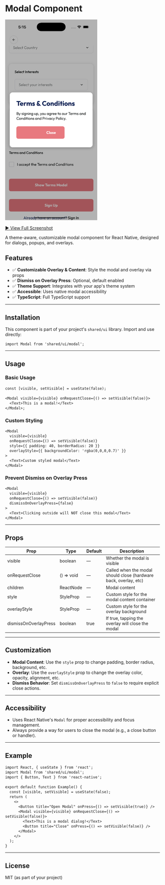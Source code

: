 # Modal Component

<img src="../screenshot/modal.png" alt="Modal Example" width="300" />

[▶️ View Full Screenshot](../screenshot/modal.png)

A theme-aware, customizable modal component for React Native, designed for dialogs, popups, and overlays.

## Features

- ✅ **Customizable Overlay & Content**: Style the modal and overlay via props
- ✅ **Dismiss on Overlay Press**: Optional, default enabled
- ✅ **Theme Support**: Integrates with your app's theme system
- ✅ **Accessible**: Uses native modal accessibility
- ✅ **TypeScript**: Full TypeScript support

---

## Installation

This component is part of your project's `shared/ui` library. Import and use directly:

```tsx
import Modal from 'shared/ui/modal';
```

---

## Usage

### Basic Usage

```tsx
const [visible, setVisible] = useState(false);

<Modal visible={visible} onRequestClose={() => setVisible(false)}>
  <Text>This is a modal!</Text>
</Modal>;
```

### Custom Styling

```tsx
<Modal
  visible={visible}
  onRequestClose={() => setVisible(false)}
  style={{ padding: 40, borderRadius: 20 }}
  overlayStyle={{ backgroundColor: 'rgba(0,0,0,0.7)' }}
>
  <Text>Custom styled modal</Text>
</Modal>
```

### Prevent Dismiss on Overlay Press

```tsx
<Modal
  visible={visible}
  onRequestClose={() => setVisible(false)}
  dismissOnOverlayPress={false}
>
  <Text>Clicking outside will NOT close this modal</Text>
</Modal>
```

---

## Props

| Prop                  | Type                 | Default | Description                                                      |
| --------------------- | -------------------- | ------- | ---------------------------------------------------------------- |
| visible               | boolean              | —       | Whether the modal is visible                                     |
| onRequestClose        | () => void           | —       | Called when the modal should close (hardware back, overlay, etc) |
| children              | ReactNode            | —       | Modal content                                                    |
| style                 | StyleProp<ViewStyle> | —       | Custom style for the modal content container                     |
| overlayStyle          | StyleProp<ViewStyle> | —       | Custom style for the overlay background                          |
| dismissOnOverlayPress | boolean              | true    | If true, tapping the overlay will close the modal                |

---

## Customization

- **Modal Content**: Use the `style` prop to change padding, border radius, background, etc.
- **Overlay**: Use the `overlayStyle` prop to change the overlay color, opacity, alignment, etc.
- **Dismiss Behavior**: Set `dismissOnOverlayPress` to `false` to require explicit close actions.

---

## Accessibility

- Uses React Native's `Modal` for proper accessibility and focus management.
- Always provide a way for users to close the modal (e.g., a close button or handler).

---

## Example

```tsx
import React, { useState } from 'react';
import Modal from 'shared/ui/modal';
import { Button, Text } from 'react-native';

export default function Example() {
  const [visible, setVisible] = useState(false);
  return (
    <>
      <Button title="Open Modal" onPress={() => setVisible(true)} />
      <Modal visible={visible} onRequestClose={() => setVisible(false)}>
        <Text>This is a modal dialog!</Text>
        <Button title="Close" onPress={() => setVisible(false)} />
      </Modal>
    </>
  );
}
```

---

## License

MIT (as part of your project)
